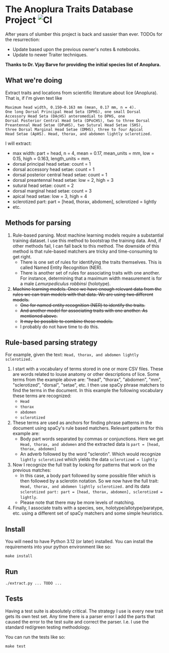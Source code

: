 # The Anoplura Traits Database Project ![CI](https://github.com/rafelafrance/AnopluraTraiter/workflows/CI/badge.svg)

After years of slumber this project is back and sassier than ever. TODOs for the resurrection:

- Update based upon the previous owner's notes & notebooks.
- Update to newer Traiter techniques.

**Thanks to Dr. Vjay Barve for providing the initial species list of Anoplura.**

## What we're doing

Extract traits and locations from scientific literature about lice (Anoplura). That is, if I'm given text like

```
Maximum head width, 0.150–0.163 mm (mean, 0.17 mm, n = 4).
One long Dorsal Principal Head Seta (DPHS), one small Dorsal
Accessory Head Seta (DAcHS) anteromedial to DPHS, one
Dorsal Posterior Central Head Seta (DPoCHS), two to three Dorsal
Preantennal Head Setae (DPaHS), two Sutural Head Setae (SHS),
three Dorsal Marginal Head Setae (DMHS), three to four Apical
Head Setae (ApHS). Head, thorax, and abdomen lightly sclerotized.
```

I will extract:

- max width: part = head, n = 4, mean = 0.17, mean_units = mm, low = 0.15, high = 0.163, length_units = mm,
- dorsal principal head setae: count = 1
- dorsal accessory head setae: count = 1
- dorsal posterior central head setae: count = 1
- dorsal preantennal head setae: low = 2, high = 3
- sutural head setae: count = 2
- dorsal marginal head setae: count = 3
- apical head setae: low = 3, high = 4
- sclerotized part: part = [head, thorax, abdomen], sclerotized = lightly
- etc.

## Methods for parsing

1. Rule-based parsing. Most machine learning models require a substantial training dataset. I use this method to bootstrap the training data. And, if other methods fail, I can fall back to this method. The downside of this method is that rule-based matchers are tricky and time-consuming to get right.
   - There is one set of rules for identifying the traits themselves. This is called Named Entity Recognition (NER).
   - There is another set of rules for associating traits with one another. For instance, determining that a maximum width measurement is for a male _Lemurpediculus robbinsi_ (holotype).
2. ~~Machine learning models. Once we have enough relevant data from the rules we can train models with that data. We are using two different models.~~
   - ~~One for named entity recognition (NER) to identify the traits.~~
   - ~~And another model for associating traits with one another. As mentioned above.~~
   - ~~It may be possible to combine these models.~~
   - I probably do not have time to do this.

## Rule-based parsing strategy

For example, given the text: `Head, thorax, and abdomen lightly sclerotized.`

1. I start with a vocabulary of terms stored in one or more CSV files. These are words related to louse anatomy or other descriptions of lice. Some terms from the example above are: "head", "thorax", "abdomen", "mm", "sclerotized", "dorsal", "setae", etc. I then use spaCy phrase matchers to find the terms in the document. In this example the following vocabulary these terms are recognized:
   - `Head`
   - `thorax`
   - `abdomen`
   - `sclerotized`
2. These terms are used as anchors for finding phrase patterns in the document using spaCy's rule based matchers. Relevant patterns for this example are:
   - Body part words separated by commas or conjunctions. Here we get `Head, thorax, and abdomen` and the extracted data is `part = [head, thorax, abdomen]`
   - An adverb followed by the word "sclerotin". Which would recognize `lightly sclerotized` which yields the data `sclerotized = lightly`
3. Now I recognize the full trait by looking for patterns that work on the previous matches:
   - In this case, a body part followed by some possible filler which is then followed by a sclerotin notation. So we now have the full trait: `Head, thorax, and abdomen lightly sclerotized.` and its data `sclerotized part: part = [head, thorax, abdomen], sclerotized = lightly`.
   - Please note that there may be more levels of matching.
4. Finally, I associate traits with a species, sex, holotype/allotype/paratype, etc. using a different set of spaCy matchers and some simple heuristics.

## Install

You will need to have Python 3.12 (or later) installed. You can install the requirements into your python environment like so:

```
make install
```

## Run

```
./extract.py ... TODO ...
```

## Tests

Having a test suite is absolutely critical. The strategy I use is every new trait gets its own test set. Any time there is a parser error I add the parts that caused the error to the test suite and correct the parser. I.e. I use the standard red/green testing methodology.

You can run the tests like so:

```
make test
```
